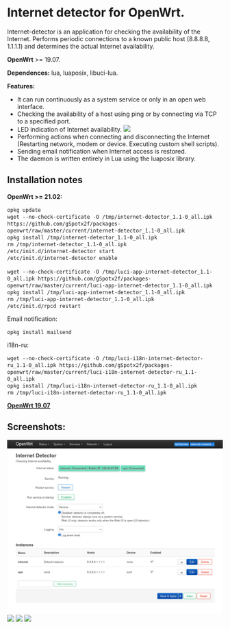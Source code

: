 # Internet detector for OpenWrt.
Internet-detector is an application for checking the availability of the Internet. Performs periodic connections to a known public host (8.8.8.8, 1.1.1.1) and determines the actual Internet availability.

**OpenWrt** >= 19.07.

**Dependences:** lua, luaposix, libuci-lua.

**Features:**
 - It can run continuously as a system service or only in an open web interface.
 - Checking the availability of a host using ping or by connecting via TCP to a specified port.
 - LED indication of Internet availability.
![](https://github.com/gSpotx2f/luci-app-internet-detector/blob/master/screenshots/internet-led.jpg)
 - Performing actions when connecting and disconnecting the Internet (Restarting network, modem or device. Executing custom shell scripts).
 - Sending email notification when Internet access is restored.
 - The daemon is written entirely in Lua using the luaposix library.

## Installation notes

**OpenWrt >= 21.02:**

    opkg update
    wget --no-check-certificate -O /tmp/internet-detector_1.1-0_all.ipk https://github.com/gSpotx2f/packages-openwrt/raw/master/current/internet-detector_1.1-0_all.ipk
    opkg install /tmp/internet-detector_1.1-0_all.ipk
    rm /tmp/internet-detector_1.1-0_all.ipk
    /etc/init.d/internet-detector start
    /etc/init.d/internet-detector enable

    wget --no-check-certificate -O /tmp/luci-app-internet-detector_1.1-0_all.ipk https://github.com/gSpotx2f/packages-openwrt/raw/master/current/luci-app-internet-detector_1.1-0_all.ipk
    opkg install /tmp/luci-app-internet-detector_1.1-0_all.ipk
    rm /tmp/luci-app-internet-detector_1.1-0_all.ipk
    /etc/init.d/rpcd restart

Email notification:

	opkg install mailsend

i18n-ru:

    wget --no-check-certificate -O /tmp/luci-i18n-internet-detector-ru_1.1-0_all.ipk https://github.com/gSpotx2f/packages-openwrt/raw/master/current/luci-i18n-internet-detector-ru_1.1-0_all.ipk
    opkg install /tmp/luci-i18n-internet-detector-ru_1.1-0_all.ipk
    rm /tmp/luci-i18n-internet-detector-ru_1.1-0_all.ipk

**[OpenWrt 19.07](https://github.com/gSpotx2f/luci-app-internet-detector/tree/19.07)**

## Screenshots:

![](https://github.com/gSpotx2f/luci-app-internet-detector/blob/master/screenshots/01.jpg)
![](https://github.com/gSpotx2f/luci-app-internet-detector/blob/master/screenshots/02.jpg)
![](https://github.com/gSpotx2f/luci-app-internet-detector/blob/master/screenshots/03.jpg)
![](https://github.com/gSpotx2f/luci-app-internet-detector/blob/master/screenshots/04.jpg)
